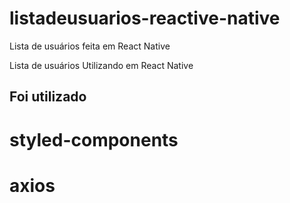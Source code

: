 # listadeusuarios-reactive-native
Lista de usuários feita em React Native

Lista de usuários Utilizando em React Native

## Foi utilizado
# styled-components
# axios
